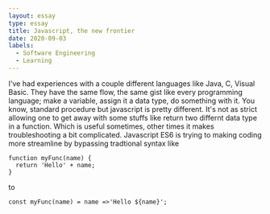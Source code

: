 ```yaml
---
layout: essay
type: essay
title: Javascript, the new frontier
date: 2020-09-03
labels:
  - Software Engineering
  - Learning
---
```


I've had experiences with a couple different languages like Java, C, Visual Basic. They have the same flow, the same gist like every programming language; make a variable, assign it a data type, do something with it.
You know, standard procedure but javascript is pretty different. It's not as strict allowing one to get away with some stuffs like return two differnt data type in a function.
Which is useful sometimes, other times it makes troubleshooting a bit complicated. Javascript ES6 is trying to making coding more streamline by bypassing tradtional syntax like
```
function myFunc(name) {
  return 'Hello' + name;
}
```
to
```
const myFunc(name) = name =>'Hello ${name}';
```
